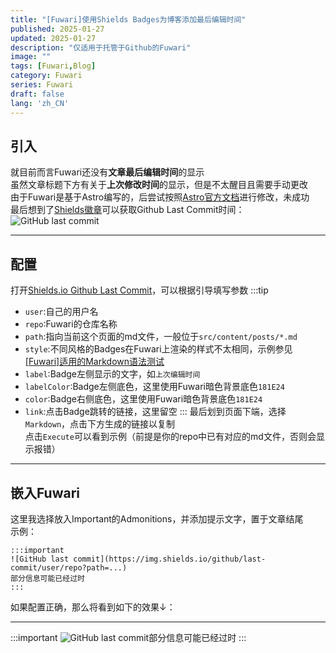 ```yaml
---
title: "[Fuwari]使用Shields Badges为博客添加最后编辑时间"
published: 2025-01-27
updated: 2025-01-27
description: "仅适用于托管于Github的Fuwari"
image: ""
tags: [Fuwari,Blog]
category: Fuwari
series: Fuwari
draft: false
lang: 'zh_CN'
---
```


## 引入
就目前而言Fuwari还没有**文章最后编辑时间**的显示<br>
虽然文章标题下方有关于**上次修改时间**的显示，但是不太醒目且需要手动更改<br>
由于Fuwari是基于Astro编写的，后尝试按照[Astro官方文档](https://docs.astro.build/zh-cn/recipes/modified-time/)进行修改，未成功<br>
最后想到了[Shields徽章](https://shields.io)可以获取Github Last Commit时间：
![GitHub last commit](https://img.shields.io/github/last-commit/Elvish064/fuwari)

---
## 配置
打开[Shields.io Github Last Commit](https://shields.io/badges/git-hub-last-commit)，可以根据引导填写参数
:::tip
- `user`:自己的用户名
- `repo`:Fuwari的仓库名称
- `path`:指向当前这个页面的md文件，一般位于`src/content/posts/*.md`
- `style`:不同风格的Badges在Fuwari上渲染的样式不太相同，示例参见[\[Fuwari\]适用的Markdown语法测试](https://elvish.me/posts/fuwari-markdown-test/#5shields%E5%BE%BD%E7%AB%A0)
- `label`:Badge左侧显示的文字，如`上次编辑时间`
- `labelColor`:Badge左侧底色，这里使用Fuwari暗色背景底色`181E24`
- `color`:Badge右侧底色，这里使用Fuwari暗色背景底色`181E24`
- `link`:点击Badge跳转的链接，这里留空
:::
最后划到页面下端，选择`Markdown`，点击下方生成的链接以复制<br>
点击`Execute`可以看到示例（前提是你的repo中已有对应的md文件，否则会显示报错）

---
## 嵌入Fuwari
这里我选择放入Important的Admonitions，并添加提示文字，置于文章结尾<br>
示例：
``` Markdowns
:::important
![GitHub last commit](https://img.shields.io/github/last-commit/user/repo?path=...)
部分信息可能已经过时
:::
```


如果配置正确，那么将看到如下的效果↓：

---

:::important
![GitHub last commit](https://img.shields.io/github/last-commit/Elvish064/fuwari?path=src%2Fcontent%2Fposts%2FFuwari-Last-Modified-Time.md&style=for-the-badge&label=%E4%B8%8A%E6%AC%A1%E7%BC%96%E8%BE%91%E6%97%B6%E9%97%B4&labelColor=181E24&color=181E24)部分信息可能已经过时
:::